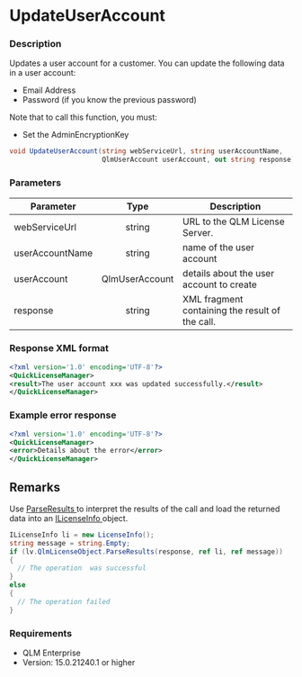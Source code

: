 # UpdateUserAccount

### Description

Updates a user account for a customer. You can update the following data in a user account:

* Email Address
* Password (if you know the previous password)

Note that to call this function, you must:

* Set the AdminEncryptionKey

```c#
void UpdateUserAccount(string webServiceUrl, string userAccountName, 
                       QlmUserAccount userAccount, out string response)
```

### Parameters

| Parameter       |      Type      | Description                                     |
| --------------- | :------------: | ----------------------------------------------- |
| webServiceUrl   |     string     | URL to the QLM License Server.                  |
| userAccountName |     string     | name of the user account                        |
| userAccount     | QlmUserAccount | details about the user account to create        |
| response        |     string     | XML fragment containing the result of the call. |

### Response XML format

```xml
<?xml version='1.0' encoding='UTF-8'?>
<QuickLicenseManager>
<result>The user account xxx was updated successfully.</result>
</QuickLicenseManager>
```

### Example error response

```xml
<?xml version='1.0' encoding='UTF-8'?>
<QuickLicenseManager>
<error>Details about the error</error>
</QuickLicenseManager>
```

## Remarks

Use [ParseResults ](https://soraco.readme.io/reference/parseresults)to interpret the results of the call and load the returned data into an [ILicenseInfo ](https://soraco.readme.io/reference/ilicenseinfo)object.

```c#
ILicenseInfo li = new LicenseInfo();
string message = string.Empty;
if (lv.QlmLicenseObject.ParseResults(response, ref li, ref message))
{
  // The operation  was successful	
}
else
{
  // The operation failed
}
```

### Requirements

* QLM Enterprise
* Version: 15.0.21240.1 or higher
